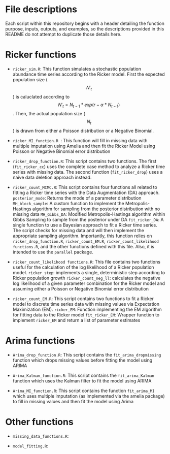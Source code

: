 # File descriptions
Each script within this repository begins with a header detailing the function purpose, inputs, outputs, and examples, so the descriptions provided in this README do not attempt to duplicate those details here.

# Ricker functions
* `ricker_sim.R`: This function simulates a stochastic population abundance time series according to the Ricker model. First the expected population size ($$N'_t$$) is caluclated according to $$N'_t = N_{t-1} * exp(r-\alpha*N_{t-1})$$. Then, the actual population size ($$N_t$$) is drawn from either a Poisson distribution or a Negative Binomial. 

* `ricker_MI_function.R `: This function will fill in missing data with multiple imputation using Amelia and then fit the Ricker Model using Poisson or Negative Binomial error distribution

* `ricker_drop_function.R`: This script contains two functions. The first (`fit_ricker_cc`) uses the complete case method to analyze a Ricker time series with missing data. The second function (`fit_ricker_drop`) uses a naive data deletion approach instead.

* `ricker_count_MCMC.R`: This script contains four functions all related to fitting a Ricker time series with the Data Augmentation (DA) approach. 
  `posterior_mode`: Returns the mode of a parameter distribution
  `MH_block_sample`: A custom function to implement the Metropolis-Hastings algorithm for sampling from the posterior distribution with no missing data
  `MH_Gibbs_DA`: Modified Metropolis-Hastings algorithm within Gibbs Sampling to sample from the posterior under DA
  `fit_ricker_DA`: A single function to use a Bayesian approach to fit a Ricker time series. The script checks for missing data and will then implement the appropriate sampling algorithm. Importantly, this function relies on `ricker_drop_function.R`, `ricker_count_EM.R`,  `ricker_count_likelihood functions.R`, and the other functions defined with this file. Also, it is intended to use the `parallel` package.

* `ricker_count_likelihood functions.R`: This file contains two functions useful for the calculation of the log likelihood of a Ricker population model.
  `ricker_step`: implements a single, deterministic step according to Ricker population growth
  `ricker_count_neg_ll`: calculates the negative log likelihood of a given parameter combination for the Ricker model and assuming either a Poisson or Negative Binomial error distribution

* `ricker_count_EM.R`: This script contains two functions to fit a Ricker model to discrete time series data with missing values via Expectation Maximization (EM).
  `ricker_EM`: Function implementing the EM algorithm for fitting data to the Ricker model
  `fit_ricker_EM`: Wrapper function to implement `ricker_EM` and return a list of parameter estimates

# Arima functions
* `Arima_drop_function.R`: This script contains the `fit_arima_dropmissing` function which drops missing values before fitting the model using ARIMA

* `Arima_Kalman_function.R`: This script contains the `fit_arima_Kalman` function which uses the Kalman filter to fit the model using ARIMA

* `Arima_MI_function.R`: This script contains the function `fit_arima_MI` which uses multiple imputation (as implemented via the amelia package) to fill in missing values and then fit the model using Arima

# Other functions
* `missing_data_functions.R`:

* `model_fitting.R`:

